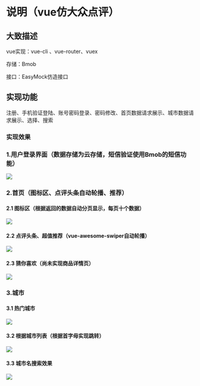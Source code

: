 # 说明（vue仿大众点评）

## 大致描述

vue实现：vue-cli 、vue-router、vuex

存储：Bmob

接口：EasyMock仿造接口

## 实现功能

注册、手机验证登陆、账号密码登录、密码修改、首页数据请求展示、城市数据请求展示、选择、搜索

### 实现效果

### 1.用户登录界面（数据存储为云存储，短信验证使用Bmob的短信功能）

![](E:\vue_dazhongdianping\src\assets\images\readme\login.jpg)

### 2.首页（图标区、点评头条自动轮播、推荐）

#### 2.1 	图标区（根据返回的数据自动分页显示，每页十个数据）

![](E:\vue_dazhongdianping\src\assets\images\readme\icon.jpg)

#### 2.2 	点评头条、超值推荐（vue-awesome-swiper自动轮播）

![](E:\vue_dazhongdianping\src\assets\images\readme\headline.jpg)

#### 2.3	 猜你喜欢（尚未实现商品详情页）

![](E:\vue_dazhongdianping\src\assets\images\readme\like.jpg)

### 3.城市

#### 3.1 	热门城市

![](E:\vue_dazhongdianping\src\assets\images\readme\hot.jpg)

#### 3.2	根据城市列表（根据首字母实现跳转）

![](E:\vue_dazhongdianping\src\assets\images\readme\more.jpg)

#### 3.3 城市名搜索效果

![](E:\vue_dazhongdianping\src\assets\images\readme\search.jpg)